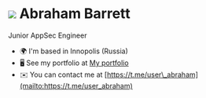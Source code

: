 ![](https://user-images.githubusercontent.com/18350557/176309783-0785949b-9127-417c-8b55-ab5a4333674e.gif) Abraham Barrett
=======================================================================================================================================

Junior AppSec Engineer

* 🌍  I'm based in Innopolis (Russia)
* 🖥️  See my portfolio at [My portfolio](https://drive.google.com/file/d/1T77nfhlLgiC89NpP_qHBInbowNLsi1Ik/view?usp=sharing)
* ✉️  You can contact me at [https://t.me/user\_abraham](mailto:https://t.me/user_abraham)

